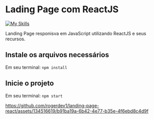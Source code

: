 # Lading Page com ReactJS
[![My Skills](https://skillicons.dev/icons?i=js,html,css,react)](https://skillicons.dev)

Landing Page responisva em JavaScript utilizando ReactJS e seus recursos.

## Instale os arquivos necessários

Em seu terminal: `npm install`

## Inicie o projeto

Em seu terminal:  `npm start`



https://github.com/rogerdev1/landing-page-react/assets/134516619/b91ba19a-6b42-4e77-b35e-4f6ebd8c4d9f

